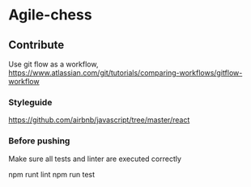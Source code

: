 # Agile-chess

## Contribute

Use git flow as a workflow,
https://www.atlassian.com/git/tutorials/comparing-workflows/gitflow-workflow

### Styleguide

https://github.com/airbnb/javascript/tree/master/react


### Before pushing

Make sure all tests and linter are executed correctly

npm runt lint
npm run test